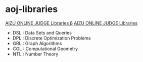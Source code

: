 # aoj-libraries
[AIZU ONLINE JUDGE Libraries β](https://onlinejudge.u-aizu.ac.jp/courses/list)
[AIZU ONLINE JUDGE Libraries](http://judge.u-aizu.ac.jp/onlinejudge/course.jsp#library)

- DSL : Data Sets and Queries
- DPL : Discrete Optimization Problems
- GRL : Graph Algorithms
- CGL : Computational Geometry
- NTL : Number Theory

